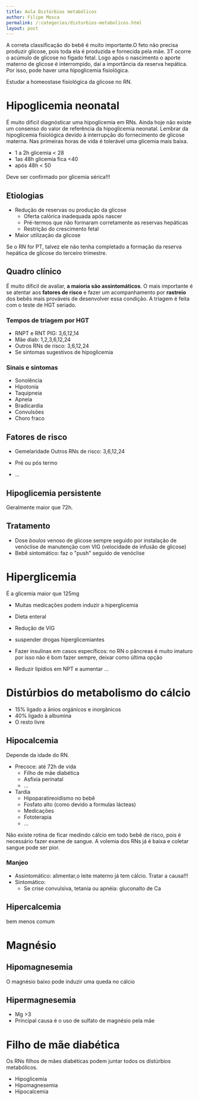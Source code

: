 ```yaml
---
title: Aula Distúrbios metabólicos
author: Filipe Mosca
permalink: /:categories/disturbios-metabolicos.html
layout: post
---
```


A correta classificação do bebê é muito importante.O feto não precisa produzir glicose, pois toda ela é produzida e fornecida pela mãe.
3T ocorre o acúmulo de glicose no figado fetal.
Logo após o nascimento o aporte materno de glicose é interrompido, daí a importância da reserva hepática.
Por isso, pode haver uma hipoglicemia fisiológica.

Estudar a homeostase fisiológica da glicose no RN.

# Hipoglicemia neonatal
É muito dificil diagnósticar uma hipoglicemia em RNs. Ainda hoje não existe um consenso do valor de referência da hipoglicemia neonatal.
Lembrar da hipoglicemia fisiológica devido à interrupção do fornecimento de glicose materna. Nas primeiras horas de vida é tolerável uma glicemia mais baixa.

- 1 a 2h glicemia < 28
- 1as 48h glicemia fica <40
- após 48h < 50

Deve ser confirmado por glicemia sérica!!!

## Etiologias
- Redução de reservas ou produção da glicose
    - Oferta calórica inadequada após nascer
    - Pré-termos que não formaram corretamente as reservas hepáticas
    - Restrição do crescimento fetal
- Maior utilização da glicose

Se o RN for PT, talvez ele não tenha completado a formação da reserva hepática de glicose do terceiro trimestre.

## Quadro clínico
É muito dificil de avaliar, __a maioria são assintomáticos__. O mais importante é se atentar aos __fatores de risco__ e fazer um acompanhamento por __rastreio__ dos bebês mais prováveis de desenvolver essa condição.
A triagem é feita com o teste de HGT seriado.

### Tempos de triagem por HGT
- RNPT e RNT PIG: 3,6,12,14
- Mãe diab: 1,2,3,6,12,24
- Outros RNs de risco: 3,6,12,24
- Se sintomas sugestivos de hipoglicemia

### Sinais e sintomas
- Sonolência
- Hipotonia
- Taquipneia
- Apneia
- Bradicardia
- Convulsões
- Choro fraco

## Fatores de risco
- Gemelaridade Outros RNs de risco: 3,6,12,24

- Pré ou pós termo
- ...

## Hipoglicemia persistente
Geralmente maior que 72h.


## Tratamento
- Dose _boulos_ venoso de glicose sempre seguido por instalação de venóclise de manutenção com VIG (velocidade de infusão de  glicose)
- Bebê sintomático: faz o "push" seguido de venóclise

# Hiperglicemia
É a glicemia maior que 125mg

- Muitas medicações podem induzir a hiperglicemia


- Dieta enteral
- Redução de VIG
- suspender drogas hiperglicemiantes
- Fazer insulinas em casos específicos: no RN o pâncreas é muito imaturo por isso não é bom fazer sempre, deixar como última opção
- Reduzir lipídios em NPT e aumentar ...

# Distúrbios do metabolismo do cálcio
- 15% ligado a ânios orgánicos e inorgânicos
- 40% ligado à albumina
- O resto livre

## Hipocalcemia
Depende da idade do RN.

- Precoce: até 72h de vida
    - Filho de mãe diabética
    - Asfixia perinatal
    - ...
- Tardia
    - Hipoparatireoidismo no bebê
    - Fosfato alto (como devido a formulas lácteas)
    - Medicações
    - Fototerapia
    - ...

Não existe rotina de ficar medindo cálcio em todo bebê de risco, pois é necessário fazer exame de sangue. A volemia dos RNs já é baixa e coletar sangue pode ser pior.

### Manjeo
- Assintomático: alimentar,o leite materno já tem cálcio. Tratar a causa!!!
- Sintomático:
    - Se crise convulsiva, tetania ou apnéia: gluconalto de Ca

## Hipercalcemia
bem menos comum


# Magnésio
## Hipomagnesemia
O magnésio baixo pode induzir uma queda no cálcio

## Hipermagnesemia
- Mg >3
- Principal causa é o uso de sulfato de magnésio pela mãe

# Filho de mãe diabética
Os RNs filhos de mães diabéticas podem juntar todos os distúrbios metabólicos.
- Hipoglicemia
- Hipomagnesemia
- Hipocalcemia
